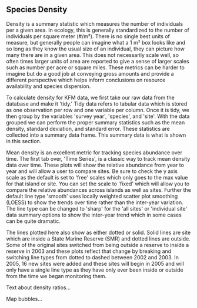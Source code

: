 ## Species Density

Density is a summary statistic which measures the number of individuals per a given area. In ecology, this is generally standardized to the number of individuals per square meter (#/m²). There is no single best units of measure, but generally people can imagine what a 1 m² box looks like and so long as they know the usual size of an individual, they can picture how many there are in a given area. This does not necessarily scale well, so often times larger units of area are reported to give a sense of larger scales such as number per acre or square miles. These metrics can be harder to imagine but do a good job at conveying gross amounts and provide a different perspective which helps inform conclusions on resource availability and species dispersion.

To calculate density for KFM data, we first take our raw data from the database and make it 'tidy.' Tidy data refers to tabular data which is stored as one observation per row and one variable per column. Once it is tidy, we then group by the variables 'survey year', 'species', and 'site'. With the data grouped we can perform the proper summary statistics such as the mean density, standard deviation, and standard error. These statistics are collected into a summary data frame. This summary data is what is shown in this section.

Mean density is an excellent metric for tracking species abundance over time. The first tab over, 'Time Series', is a classic way to track mean density data over time. These plots will show the relative abundance from year to year and will allow a user to compare sites. Be sure to check the y axis scale as the default is set to 'free' scales which only goes to the max value for that island or site. You can set the scale to 'fixed' which will allow you to compare the relative abundances across islands as well as sites. Further the default line type 'smooth' uses locally weighted scatter plot smoothing (LOESS) to show the trends over time rather than the inter-year variation. The line type can be changed to 'sharp' for the 'all sites' or 'individual site' data summary options to show the inter-year trend which in some cases can be quite dramatic.

The lines plotted here also show as either dotted or solid. Solid lines are site which are inside a State Marine Reserve (SMR) and dotted lines are outside. Some of the original sites switched from being outside a reserve to inside a reserve in 2003 and these plots reflect that change by breaking and switching line types from dotted to dashed between 2002 and 2003. In 2005, 16 new sites were added and these sites will begin in 2005 and will only have a single line type as they have only ever been inside or outside from the time we began monitoring them. 

Text about density ratios...

Map bubbles...


